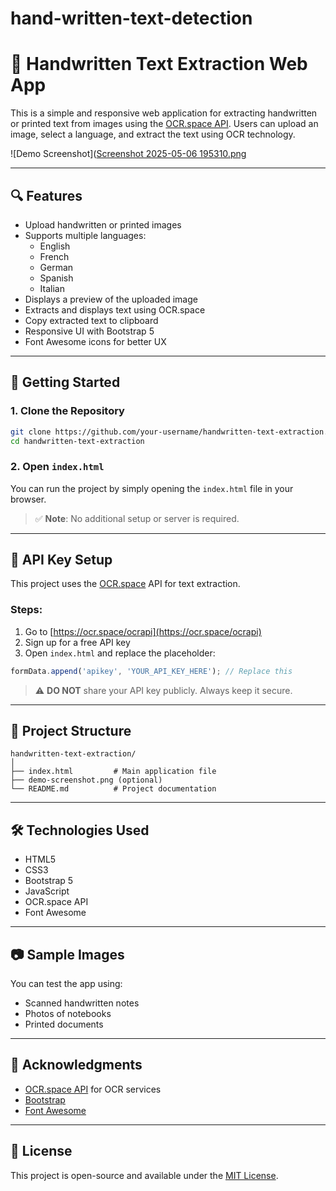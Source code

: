 # hand-written-text-detection
# 📝 Handwritten Text Extraction Web App

This is a simple and responsive web application for extracting handwritten or printed text from images using the [OCR.space API](https://ocr.space/OCRAPI). Users can upload an image, select a language, and extract the text using OCR technology.

![Demo Screenshot]([Screenshot 2025-05-06 195310.png](https://github.com/Praveen-minusmen/hand-written-text-detection/blob/main/Screenshot%202025-05-06%20195310.png) 

---

## 🔍 Features

- Upload handwritten or printed images
- Supports multiple languages:
  - English
  - French
  - German
  - Spanish
  - Italian
- Displays a preview of the uploaded image
- Extracts and displays text using OCR.space
- Copy extracted text to clipboard
- Responsive UI with Bootstrap 5
- Font Awesome icons for better UX

---

## 🚀 Getting Started

### 1. Clone the Repository

```bash
git clone https://github.com/your-username/handwritten-text-extraction.git
cd handwritten-text-extraction
````

### 2. Open `index.html`

You can run the project by simply opening the `index.html` file in your browser.

> ✅ **Note**: No additional setup or server is required.

---

## 🔐 API Key Setup

This project uses the [OCR.space](https://ocr.space/OCRAPI) API for text extraction.

### Steps:

1. Go to [https://ocr.space/ocrapi](https://ocr.space/ocrapi)
2. Sign up for a free API key
3. Open `index.html` and replace the placeholder:

```javascript
formData.append('apikey', 'YOUR_API_KEY_HERE'); // Replace this
```

> ⚠️ **DO NOT** share your API key publicly. Always keep it secure.

---

## 📁 Project Structure

```
handwritten-text-extraction/
│
├── index.html         # Main application file
├── demo-screenshot.png (optional)
└── README.md          # Project documentation
```

---

## 🛠 Technologies Used

* HTML5
* CSS3
* Bootstrap 5
* JavaScript
* OCR.space API
* Font Awesome

---

## 📷 Sample Images

You can test the app using:

* Scanned handwritten notes
* Photos of notebooks
* Printed documents

---

## 🙌 Acknowledgments

* [OCR.space API](https://ocr.space/OCRAPI) for OCR services
* [Bootstrap](https://getbootstrap.com/)
* [Font Awesome](https://fontawesome.com/)

---

## 📜 License

This project is open-source and available under the [MIT License](LICENSE).
